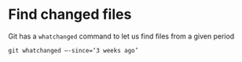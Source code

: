# Find changed files

Git has a `whatchanged` command to let us find files from a given period
```git
git whatchanged —-since=‘3 weeks ago’
```
